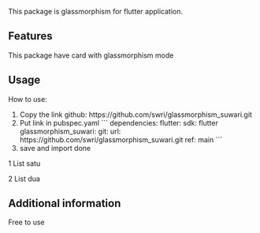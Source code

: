 <!-- 
This README describes the package. If you publish this package to pub.dev,
this README's contents appear on the landing page for your package.

For information about how to write a good package README, see the guide for
[writing package pages](https://dart.dev/guides/libraries/writing-package-pages). 

For general information about developing packages, see the Dart guide for
[creating packages](https://dart.dev/guides/libraries/create-library-packages)
and the Flutter guide for
[developing packages and plugins](https://flutter.dev/developing-packages). 
-->

This package is glassmorphism for flutter application.

## Features

This package have card with glassmorphism mode

## Usage

How to use:
<ol>
    <li>
        Copy the link github:
            https://github.com/swri/glassmorphism_suwari.git
    </li>
    <li>
        Put link in pubspec.yaml
```
        dependencies:
            flutter:
                sdk: flutter
            glassmorphism_suwari:
                git:
                    url: https://github.com/swri/glassmorphism_suwari.git
                    ref: main
```
    </li>
    <li>
        save and import
        done
    </li>
</ol>

 1 List satu
 
 2 List dua

## Additional information

Free to use
